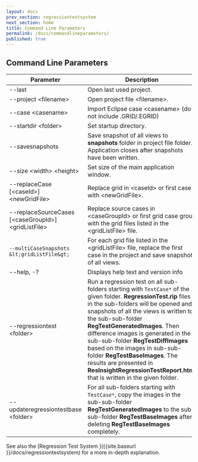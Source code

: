 ```yaml
---
layout: docs
prev_section: regressiontestsystem
next_section: home
title: Command Line Parameters
permalink: /docs/commandlineparameters/
published: true
---
```


## Command Line Parameters #

| Parameter | Description |
|-----------|-------------|
| &#45;&#45;last                   | Open last used project. |
| --project &lt;filename&gt;     | Open project file &lt;filename&gt;. |
| --case &lt;casename&gt;        | Import Eclipse case &lt;casename&gt; (do not include .GRID/.EGRID) |
| --startdir &lt;folder&gt;      | Set startup directory. |
| --savesnapshots          | Save snapshot of all views to **snapshots** folder in project file folder. Application closes after snapshots have been written. |
| --size &lt;width&gt; &lt;height&gt;  | Set size of the main application window. |
| --replaceCase [&lt;caseId&gt;] &lt;newGridFile&gt;  | Replace grid in &lt;caseId&gt; or first case with &lt;newGridFile&gt;. |
| --replaceSourceCases [&lt;caseGroupId&gt;] &lt;gridListFile&gt; | Replace source cases in &lt;caseGroupId&gt; or first grid case group with the grid files listed in the &lt;gridListFile&gt; file. |
| `--multiCaseSnapshots &lt;gridListFile&gt;` | For each grid file listed in the &lt;gridListFile&gt; file, replace the first case in the project and save snapshot of all views. |
| --help, -?               | Displays help text and version info |
| --regressiontest &lt;folder&gt; | Run a regression test on all sub-folders starting with `TestCase*` of the given folder. **RegressionTest.rip** files in the sub-folders will be opened and snapshots of all the views is written to the sub-sub-folder **RegTestGeneratedImages**. Then difference images is generated in the sub-sub-folder **RegTestDiffImages** based on the images in sub-sub-folder **RegTestBaseImages**. The results are presented in **ResInsightRegressionTestReport.html** that is written in the given folder. |
| --updateregressiontestbase &lt;folder&gt; | For all sub-folders starting with `TestCase*`, copy the images in the sub-sub-folder **RegTestGeneratedImages** to the sub-sub-folder **RegTestBaseImages** after deleting **RegTestBaseImages** completely. |

See also the [Regression Test System ]({{site.baseurl }}/docs/regressiontestsystem) for a more in-depth explanation.